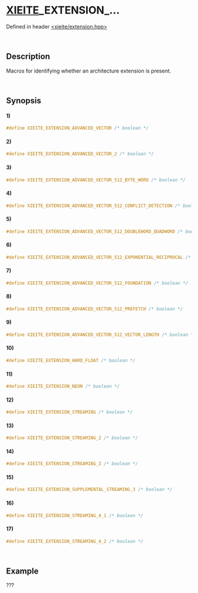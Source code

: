 # [XIEITE](../../macros.md)\_EXTENSION\_...
Defined in header [<xieite/extension.hpp>](../../../include/xieite/extension.hpp)

&nbsp;

## Description
Macros for identifying whether an architecture extension is present.

&nbsp;

## Synopsis
#### 1)
```cpp
#define XIEITE_EXTENSION_ADVANCED_VECTOR /* boolean */
```
#### 2)
```cpp
#define XIEITE_EXTENSION_ADVANCED_VECTOR_2 /* boolean */
```
#### 3)
```cpp
#define XIEITE_EXTENSION_ADVANCED_VECTOR_512_BYTE_WORD /* boolean */
```
#### 4)
```cpp
#define XIEITE_EXTENSION_ADVANCED_VECTOR_512_CONFLICT_DETECTION /* boolean */
```
#### 5)
```cpp
#define XIEITE_EXTENSION_ADVANCED_VECTOR_512_DOUBLEWORD_QUADWORD /* boolean */
```
#### 6)
```cpp
#define XIEITE_EXTENSION_ADVANCED_VECTOR_512_EXPONENTIAL_RECIPROCAL /* boolean */
```
#### 7)
```cpp
#define XIEITE_EXTENSION_ADVANCED_VECTOR_512_FOUNDATION /* boolean */
```
#### 8)
```cpp
#define XIEITE_EXTENSION_ADVANCED_VECTOR_512_PREFETCH /* boolean */
```
#### 9)
```cpp
#define XIEITE_EXTENSION_ADVANCED_VECTOR_512_VECTOR_LENGTH /* boolean */
```
#### 10)
```cpp
#define XIEITE_EXTENSION_HARD_FLOAT /* boolean */
```
#### 11)
```cpp
#define XIEITE_EXTENSION_NEON /* boolean */
```
#### 12)
```cpp
#define XIEITE_EXTENSION_STREAMING /* boolean */
```
#### 13)
```cpp
#define XIEITE_EXTENSION_STREAMING_2 /* boolean */
```
#### 14)
```cpp
#define XIEITE_EXTENSION_STREAMING_3 /* boolean */
```
#### 15)
```cpp
#define XIEITE_EXTENSION_SUPPLEMENTAL_STREAMING_3 /* boolean */
```
#### 16)
```cpp
#define XIEITE_EXTENSION_STREAMING_4_1 /* boolean */
```
#### 17)
```cpp
#define XIEITE_EXTENSION_STREAMING_4_2 /* boolean */
```

&nbsp;

## Example
???
